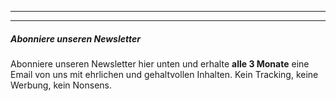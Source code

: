 ***

***

##### Abonniere unseren Newsletter

Abonniere unseren Newsletter hier unten und erhalte **alle 3 Monate** eine Email von uns mit ehrlichen und gehaltvollen Inhalten. Kein Tracking, keine Werbung, kein Nonsens.
